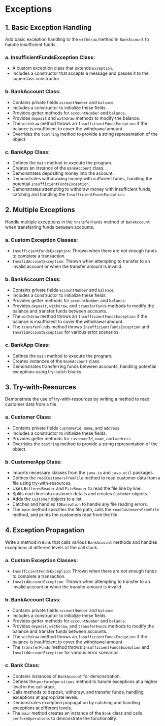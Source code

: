 # Exceptions

## 1. Basic Exception Handling
Add basic exception handling to the `withdraw` method in `BankAccount` to handle insufficient funds.

### a. InsufficientFundsException Class:
- A custom exception class that extends `Exception`.
- Includes a constructor that accepts a message and passes it to the superclass constructor.

### b. BankAccount Class:
- Contains private fields `accountNumber` and `balance`.
- Includes a constructor to initialize these fields.
- Provides getter methods for `accountNumber` and `balance`.
- Provides `deposit` and `withdraw` methods to modify the balance.
- The `withdraw` method throws an `InsufficientFundsException` if the balance is insufficient to cover the withdrawal amount.
- Overrides the `toString` method to provide a string representation of the object.

### c. BankApp Class:
- Defines the `main` method to execute the program.
- Creates an instance of the `BankAccount` class.
- Demonstrates depositing money into the account.
- Demonstrates withdrawing money with sufficient funds, handling the potential `InsufficientFundsException`.
- Demonstrates attempting to withdraw money with insufficient funds, catching and handling the `InsufficientFundsException`.

## 2. Multiple Exceptions
Handle multiple exceptions in the `transferFunds` method of `BankAccount` when transferring funds between accounts.

### a. Custom Exception Classes:
- `InsufficientFundsException`: Thrown when there are not enough funds to complete a transaction.
- `InvalidAccountException`: Thrown when attempting to transfer to an invalid account or when the transfer amount is invalid.

### b. BankAccount Class:
- Contains private fields `accountNumber` and `balance`.
- Includes a constructor to initialize these fields.
- Provides getter methods for `accountNumber` and `balance`.
- Provides `deposit`, `withdraw`, and `transferFunds` methods to modify the balance and transfer funds between accounts.
- The `withdraw` method throws an `InsufficientFundsException` if the balance is insufficient to cover the withdrawal amount.
- The `transferFunds` method throws `InsufficientFundsException` and `InvalidAccountException` for various error scenarios.

### c. BankApp Class:
- Defines the `main` method to execute the program.
- Creates instances of the `BankAccount` class.
- Demonstrates transferring funds between accounts, handling potential exceptions using try-catch blocks.

## 3. Try-with-Resources
Demonstrate the use of try-with-resources by writing a method to read customer data from a file.

### a. Customer Class:
- Contains private fields `customerId`, `name`, and `address`.
- Includes a constructor to initialize these fields.
- Provides getter methods for `customerId`, `name`, and `address`.
- Overrides the `toString` method to provide a string representation of the object.

### b. CustomerApp Class:
- Imports necessary classes from the `java.io` and `java.util` packages.
- Defines the `readCustomersFromFile` method to read customer data from a file using try-with-resources.
- Uses `BufferedReader` and `FileReader` to read the file line by line.
- Splits each line into customer details and creates `Customer` objects.
- Adds the `Customer` objects to a list.
- Catches and handles `IOException` to handle any file reading errors.
- The `main` method specifies the file path, calls the `readCustomersFromFile` method, and prints the customers read from the file.

## 4. Exception Propagation
Write a method in `Bank` that calls various `BankAccount` methods and handles exceptions at different levels of the call stack.

### a. Custom Exception Classes:
- `InsufficientFundsException`: Thrown when there are not enough funds to complete a transaction.
- `InvalidAccountException`: Thrown when attempting to transfer to an invalid account or when the transfer amount is invalid.

### b. BankAccount Class:
- Contains private fields `accountNumber` and `balance`.
- Includes a constructor to initialize these fields.
- Provides getter methods for `accountNumber` and `balance`.
- Provides `deposit`, `withdraw`, and `transferFunds` methods to modify the balance and transfer funds between accounts.
- The `withdraw` method throws an `InsufficientFundsException` if the balance is insufficient to cover the withdrawal amount.
- The `transferFunds` method throws `InsufficientFundsException` and `InvalidAccountException` for various error scenarios.

### c. Bank Class:
- Contains instances of `BankAccount` for demonstration.
- Defines the `performOperations` method to handle exceptions at a higher level in the call stack.
- Calls methods to deposit, withdraw, and transfer funds, handling exceptions at appropriate levels.
- Demonstrates exception propagation by catching and handling exceptions at different levels.
- The `main` method creates an instance of the `Bank` class and calls `performOperations` to demonstrate the functionality.
